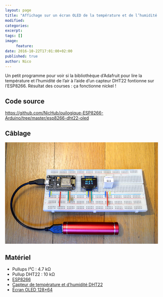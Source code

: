 ```yaml
---
layout: page
title: "Affichage sur un écran OLED de la température et de l’humidité avec un capteur DHT22 sur ESP8266"
modified:
categories:
excerpt:
tags: []
image:
     feature:
date: 2016-10-22T17:01:00+02:00
published: true
author: Nico
---
```



Un petit programme pour voir si la bibliothèque d’Adafruit pour lire la température et l’humidité de l’air à l’aide d’un capteur DHT22 fontionne sur l’ESP8266. Résultat des courses : ça fonctionne nickel !

## Code source

<https://github.com/NicHub/ouilogique-ESP8266-Arduino/tree/master/esp8266-dht22-oled>

## Câblage

![ESP8266 — DHT22 — Écran OLED](../../files/2016-10-22-esp8266-dht22-oled/esp8266-dht22-oled-001-lowres.jpg)

## Matériel

- Pullups I²C : 4.7 kΩ
- Pullup DHT22 : 10 kΩ
- [ESP8266][1]
- [Capteur de température et d’humidité DHT22][2]
- [Écran OLED 128×64][3]

[1]: [http://www.banggood.com/Geekcreit-Doit-NodeMcu-Lua-ESP8266-ESP-12E-WIFI-Development-Board-p-985891.html?p=0431091025639201412F]

[2]: http://www.banggood.com/Wholesale-DHT22-AM2302-Digital-Temperature-Humidity-Sensor-Replace-SHT11-SHT15-Logger-p-47240.html?p=0431091025639201412F

[3]: https://www.aliexpress.com/item/1Pcs-Yellow-blue-double-color-128X64-OLED-LCD-LED-Display-Module-For-Arduino-0-96/32305641669.html

